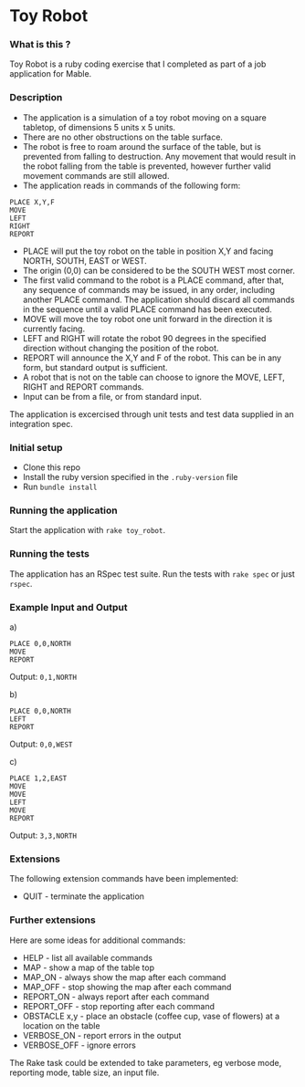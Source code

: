 # Toy Robot

### What is this ?

Toy Robot is a ruby coding exercise that I completed as part of a job application for Mable.  
### Description
- The application is a simulation of a toy robot moving on a square tabletop, 
  of dimensions 5 units x 5 units.
- There are no other obstructions on the table surface.
- The robot is free to roam around the surface of the table, but is 
  prevented from falling to destruction. Any movement that would result in the 
  robot falling from the table is prevented, however further valid 
  movement commands are still allowed.
- The application reads in commands of the following form:

```
PLACE X,Y,F
MOVE
LEFT
RIGHT
REPORT
```

- PLACE will put the toy robot on the table in position X,Y and facing NORTH,
  SOUTH, EAST or WEST.
- The origin (0,0) can be considered to be the SOUTH WEST most corner.
- The first valid command to the robot is a PLACE command, after that, any
  sequence of commands may be issued, in any order, including another PLACE
  command. The application should discard all commands in the sequence until a
  valid PLACE command has been executed.
- MOVE will move the toy robot one unit forward in the direction it is currently
  facing.
- LEFT and RIGHT will rotate the robot 90 degrees in the specified direction
  without changing the position of the robot.
- REPORT will announce the X,Y and F of the robot. This can be in any form, but
  standard output is sufficient.
- A robot that is not on the table can choose to ignore the MOVE, LEFT, RIGHT
  and REPORT commands.
- Input can be from a file, or from standard input.

The application is excercised through unit tests and test data supplied in an integration spec.

### Initial setup

- Clone this repo
- Install the ruby version specified in the `.ruby-version` file
- Run `bundle install`

### Running the application

Start the application with `rake toy_robot`.

### Running the tests

The application has an RSpec test suite. Run the tests with `rake spec` or just `rspec`.

### Example Input and Output
a)
```
PLACE 0,0,NORTH
MOVE
REPORT
```
Output: `0,1,NORTH`

b)
```
PLACE 0,0,NORTH
LEFT
REPORT
```
Output: `0,0,WEST`

c)
```
PLACE 1,2,EAST
MOVE
MOVE
LEFT
MOVE
REPORT
```
Output: `3,3,NORTH`

### Extensions

The following extension commands have been implemented:

- QUIT - terminate the application

### Further extensions

Here are some ideas for additional commands:

- HELP - list all available commands
- MAP - show a map of the table top
- MAP_ON - always show the map after each command
- MAP_OFF - stop showing the map after each command
- REPORT_ON - always report after each command
- REPORT_OFF - stop reporting after each command
- OBSTACLE x,y - place an obstacle (coffee cup, vase of flowers) at a location on the table
- VERBOSE_ON - report errors in the output
- VERBOSE_OFF - ignore errors  

The Rake task could be extended to take parameters, eg verbose mode, reporting mode, table size, an input file.
